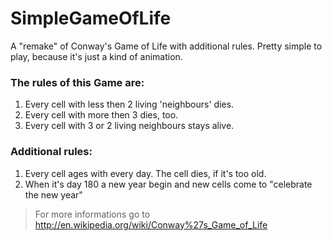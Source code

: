 # SimpleGameOfLife
A "remake" of Conway's Game of Life with additional rules. Pretty simple to play, because it's just a kind of animation.
### The rules of this Game are:
1. Every cell with less then 2 living 'neighbours' dies.
2. Every cell with more then 3 dies, too.
3. Every cell with 3 or 2 living neighbours stays alive.

### Additional rules:
1. Every cell ages with every day. The cell dies, if it's too old.
2. When it's day 180 a new year begin and new cells come to "celebrate the new year"

>For more informations go to http://en.wikipedia.org/wiki/Conway%27s_Game_of_Life
